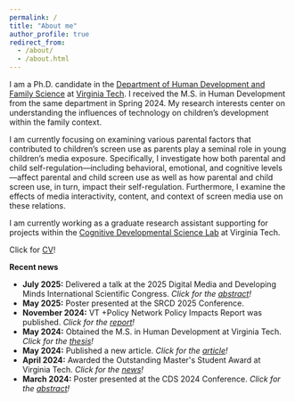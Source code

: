 ```yaml
---
permalink: /
title: "About me"
author_profile: true
redirect_from: 
  - /about/
  - /about.html
---
```


I am a Ph.D. candidate in the [Department of Human Development and Family Science](https://hdfs.vt.edu) at [Virginia Tech](https://www.vt.edu). I received the M.S. in Human Development from the same department in Spring 2024. My research interests center on understanding the influences of technology on children’s development within the family context.

I am currently focusing on examining various parental factors that contributed to children’s screen use as parents play a seminal role in young children’s media exposure. Specifically, I investigate how both parental and child self-regulation—including behavioral, emotional, and cognitive levels—affect parental and child screen use as well as how parental and child screen use, in turn, impact their self-regulation. Furthermore, I examine the effects of media interactivity, content, and context of screen media use on these relations.

I am currently working as a graduate research assistant supporting for projects within the [Cognitive Developmental Science Lab](https://kchoi.org/) at Virginia Tech.

Click for [CV](https://mahmutgurdal.github.io/files/GurdalCV.pdf)!

**Recent news**
* **July 2025:** Delivered a talk at the 2025 Digital Media and Developing Minds International Scientific Congress. _Click for the [abstract](https://www.childrenandscreens.org/wp-content/uploads/2025/07/Media-and-Minds-2025-Congress-Abstract-Booklet.pdf)!_
* **May 2025:** Poster presented at the SRCD 2025 Conference.
* **November 2024:** VT +Policy Network Policy Impacts Report was published. _Click for the [report](https://policy.isce.vt.edu/research.html)!_
* **May 2024:** Obtained the M.S. in Human Development at Virginia Tech. _Click for the [thesis](https://hdl.handle.net/10919/119120)!_
* **May 2024:** Published a new article. _Click for the [article](https://doi.org/10.37870/joqie.v14i23.430)!_
* **April 2024:** Awarded the Outstanding Master's Student Award at Virginia Tech. _Click for the [news](https://news.vt.edu/articles/2024/04/gradschool-2024-awards.html)!_ 
* **March 2024:** Poster presented at the CDS 2024 Conference. _Click for the [abstract](https://cogdevsoc.org/wp-content/uploads/2024/03/CDS-Abstract-Book-2024-1.pdf)!_
